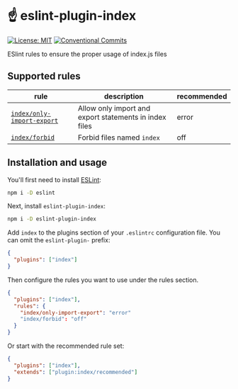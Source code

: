 # :point_up: eslint-plugin-index

[![License: MIT](https://img.shields.io/badge/license-MIT-orange.svg)](https://github.com/artlaman/eslint-plugin-index/blob/master/LICENSE)
[![Conventional Commits](https://img.shields.io/badge/Conventional%20Commits-1.0.0-yellow.svg)](https://conventionalcommits.org)

ESlint rules to ensure the proper usage of index.js files

## Supported rules

| rule                                             | description                                            | recommended |
| ------------------------------------------------ | ------------------------------------------------------ | ----------- |
| [`index/only-import-export`][only-import-export] | Allow only import and export statements in index files | error       |
| [`index/forbid`][forbid]                         | Forbid files named `index`                             | off         |

## Installation and usage

You'll first need to install [ESLint](https://eslint.org/):

```sh
npm i -D eslint
```

Next, install `eslint-plugin-index`:

```sh
npm i -D eslint-plugin-index
```

Add `index` to the plugins section of your `.eslintrc` configuration file. You can omit the `eslint-plugin-` prefix:

```json
{
  "plugins": ["index"]
}
```

Then configure the rules you want to use under the rules section.

```json
{
  "plugins": ["index"],
  "rules": {
    "index/only-import-export": "error"
    "index/forbid": "off"
  }
}
```

Or start with the recommended rule set:

```json
{
  "plugins": ["index"],
  "extends": ["plugin:index/recommended"]
}
```

[only-import-export]: rules/only-import-export/only-import-export.md
[forbid]: rules/forbid/forbid.md
